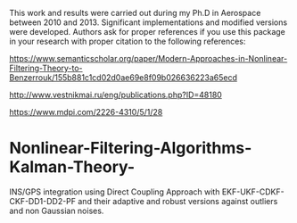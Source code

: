 This work and results were carried out during my Ph.D in Aerospace between 2010 and 2013. 
Significant implementations and modified versions were developed.
Authors ask for proper references if you use this package in your research with proper citation to the following references:

https://www.semanticscholar.org/paper/Modern-Approaches-in-Nonlinear-Filtering-Theory-to-Benzerrouk/155b881c1cd02d0ae69e8f09b026636223a65ecd

http://www.vestnikmai.ru/eng/publications.php?ID=48180

https://www.mdpi.com/2226-4310/5/1/28


# Nonlinear-Filtering-Algorithms-Kalman-Theory-
INS/GPS integration using Direct Coupling Approach with EKF-UKF-CDKF-CKF-DD1-DD2-PF and their adaptive and robust versions against outliers and non Gaussian noises.
